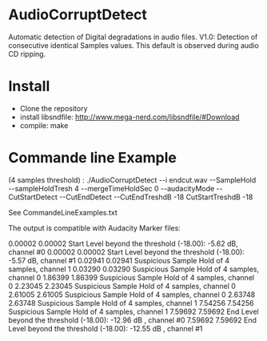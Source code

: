# AudioCorruptDetect
Automatic detection of Digital degradations in audio files.
V1.0: Detection of consecutive identical Samples values.
This default is observed during audio CD ripping.

# Install
- Clone the repository
- install libsndfile: http://www.mega-nerd.com/libsndfile/#Download
- compile: make


# Commande line Example
(4 samples threshold) : 
./AudioCorruptDetect --i endcut.wav --SampleHold --sampleHoldTresh 4 --mergeTimeHoldSec 0 --audacityMode --CutStartDetect --CutEndDetect --CutEndTreshdB -18 CutStartTreshdB -18

See CommandeLineExamples.txt

The output is compatible with Audacity Marker files:

0.00002	0.00002	Start Level beyond the threshold (-18.00): -5.62 dB, channel #0 
0.00002	0.00002	Start Level beyond the threshold (-18.00): -5.57 dB, channel #1 
0.02941	0.02941	Suspicious Sample Hold of  4 samples, channel 1 
0.03290	0.03290	Suspicious Sample Hold of  4 samples, channel 0 
1.86399	1.86399	Suspicious Sample Hold of  4 samples, channel 0 
2.23045	2.23045	Suspicious Sample Hold of  4 samples, channel 0 
2.61005	2.61005	Suspicious Sample Hold of  4 samples, channel 0 
2.63748	2.63748	Suspicious Sample Hold of  4 samples, channel 1 
7.54256	7.54256	Suspicious Sample Hold of  4 samples, channel 1 
7.59692	7.59692	End Level beyond the threshold (-18.00): -12.96 dB , channel #0 
7.59692	7.59692	End Level beyond the threshold (-18.00): -12.55 dB , channel #1 
